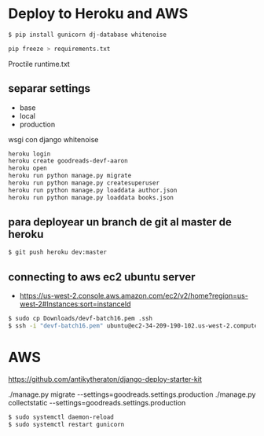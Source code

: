 # Deploy to Heroku and AWS

```bash
$ pip install gunicorn dj-database whitenoise

pip freeze > requirements.txt
```
Proctile
runtime.txt

## separar settings
- base
- local
- production

wsgi con django whitenoise

```bash
heroku login
heroku create goodreads-devf-aaron
heroku open
heroku run python manage.py migrate
heroku run python manage.py createsuperuser
heroku run python manage.py loaddata author.json 
heroku run python manage.py loaddata books.json
```
## para deployear un branch de git al master de heroku
```bash
$ git push heroku dev:master
```

## connecting to aws ec2 ubuntu server

- https://us-west-2.console.aws.amazon.com/ec2/v2/home?region=us-west-2#Instances:sort=instanceId

```bash
$ sudo cp Downloads/devf-batch16.pem .ssh
$ ssh -i "devf-batch16.pem" ubuntu@ec2-34-209-190-102.us-west-2.compute.amazonaws.com
```


# AWS

https://github.com/antikytheraton/django-deploy-starter-kit

./manage.py migrate --settings=goodreads.settings.production
./manage.py collectstatic --settings=goodreads.settings.production

```bash
$ sudo systemctl daemon-reload
$ sudo systemctl restart gunicorn
```
